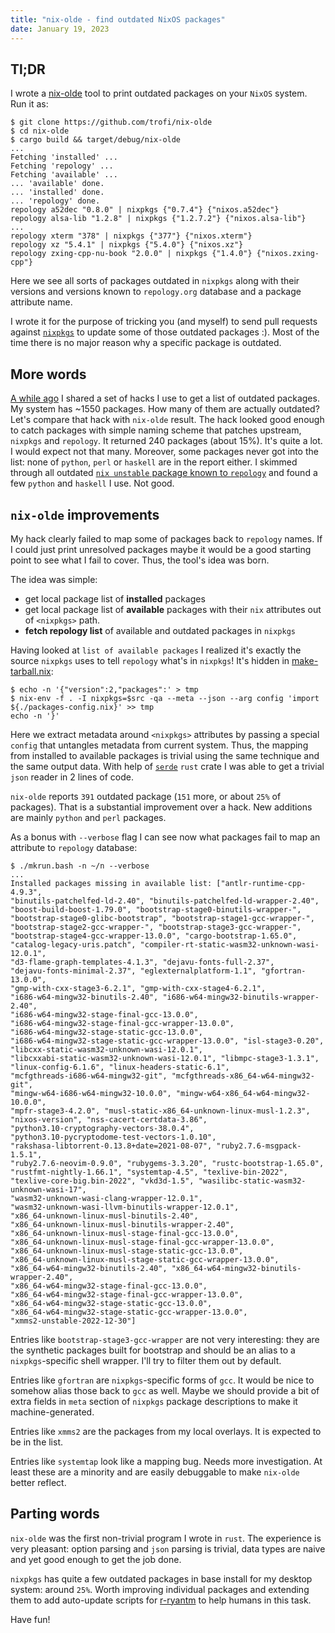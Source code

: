 ```yaml
---
title: "nix-olde - find outdated NixOS packages"
date: January 19, 2023
---
```


## Tl;DR

I wrote a [nix-olde](https://github.com/trofi/nix-olde) tool to print
outdated packages on your `NixOS` system. Run it as:

```
$ git clone https://github.com/trofi/nix-olde
$ cd nix-olde
$ cargo build && target/debug/nix-olde
...
Fetching 'installed' ...
Fetching 'repology' ...
Fetching 'available' ...
... 'available' done.
... 'installed' done.
... 'repology' done.
repology a52dec "0.8.0" | nixpkgs {"0.7.4"} {"nixos.a52dec"}
repology alsa-lib "1.2.8" | nixpkgs {"1.2.7.2"} {"nixos.alsa-lib"}
...
repology xterm "378" | nixpkgs {"377"} {"nixos.xterm"}
repology xz "5.4.1" | nixpkgs {"5.4.0"} {"nixos.xz"}
repology zxing-cpp-nu-book "2.0.0" | nixpkgs {"1.4.0"} {"nixos.zxing-cpp"}
```

Here we see all sorts of packages outdated in `nixpkgs` along with their
versions and versions known to `repology.org` database and a package
attribute name.

I wrote it for the purpose of tricking you (and myself) to send pull
requests against [`nixpkgs`](https://github.com/NixOS/nixpkgs) to update
some of those outdated packages :). Most of the time there is no major
reason why a specific package is outdated.

## More words

[A while ago](/posts/272-peeking-at-stale-nixpkgs-packages.html) I
shared a set of hacks I use to get a list of outdated packages. My
system has ~1550 packages. How many of them are actually outdated?
Let's compare that hack with `nix-olde` result.
The hack looked good enough to catch packages with simple naming scheme
that patches upstream, `nixpkgs` and `repology`. It returned 240
packages (about 15%). It's quite a lot. I would expect not that many.
Moreover, some packages never got into the list: none of `python`,
`perl` or `haskell` are in the report either. I skimmed through all
outdated [`nix unstable` package known to `repology`](https://repology.org/projects/?inrepo=nix_unstable&outdated=1)
and found a few `python` and `haskell` I use. Not good.

## `nix-olde` improvements

My hack clearly failed to map some of packages back to `repology` names.
If I could just print unresolved packages maybe it would be a good
starting point to see what I fail to cover. Thus, the tool's idea was
born.

The idea was simple:

- get local package list of **installed** packages
- get local package list of **available** packages with their `nix`
  attributes out of `<nixpkgs>` path.
- **fetch repology list** of available and outdated packages in `nixpkgs`

Having looked at `list of available packages` I realized it's exactly
the source `nixpkgs` uses to tell `repology` what's in `nixpkgs`!
It's hidden in [make-tarball.nix](https://github.com/NixOS/nixpkgs/blob/master/pkgs/top-level/make-tarball.nix#L67):

```
$ echo -n '{"version":2,"packages":' > tmp
$ nix-env -f . -I nixpkgs=$src -qa --meta --json --arg config 'import ${./packages-config.nix}' >> tmp
echo -n '}'
```

Here we extract metadata around `<nixpkgs>` attributes by passing a
special `config` that untangles metadata from current system.
Thus, the mapping from installed to available packages is trivial using
the same technique and the same output data.
With help of [`serde`](https://serde.rs/) `rust` crate I was able to get a
trivial `json` reader in 2 lines of code.

`nix-olde` reports `391` outdated package (`151` more, or about `25%` of
packages). That is a substantial improvement over a hack. New additions
are mainly `python` and `perl` packages.

As a bonus with `--verbose` flag I can see now what packages fail to map
an attribute to `repology` database:

```
$ ./mkrun.bash -n ~/n --verbose
...
Installed packages missing in available list: ["antlr-runtime-cpp-4.9.3",
"binutils-patchelfed-ld-2.40", "binutils-patchelfed-ld-wrapper-2.40",
"boost-build-boost-1.79.0", "bootstrap-stage0-binutils-wrapper-",
"bootstrap-stage0-glibc-bootstrap", "bootstrap-stage1-gcc-wrapper-",
"bootstrap-stage2-gcc-wrapper-", "bootstrap-stage3-gcc-wrapper-",
"bootstrap-stage4-gcc-wrapper-13.0.0", "cargo-bootstrap-1.65.0",
"catalog-legacy-uris.patch", "compiler-rt-static-wasm32-unknown-wasi-12.0.1",
"d3-flame-graph-templates-4.1.3", "dejavu-fonts-full-2.37",
"dejavu-fonts-minimal-2.37", "eglexternalplatform-1.1", "gfortran-13.0.0",
"gmp-with-cxx-stage3-6.2.1", "gmp-with-cxx-stage4-6.2.1",
"i686-w64-mingw32-binutils-2.40", "i686-w64-mingw32-binutils-wrapper-2.40",
"i686-w64-mingw32-stage-final-gcc-13.0.0",
"i686-w64-mingw32-stage-final-gcc-wrapper-13.0.0",
"i686-w64-mingw32-stage-static-gcc-13.0.0",
"i686-w64-mingw32-stage-static-gcc-wrapper-13.0.0", "isl-stage3-0.20",
"libcxx-static-wasm32-unknown-wasi-12.0.1",
"libcxxabi-static-wasm32-unknown-wasi-12.0.1", "libmpc-stage3-1.3.1",
"linux-config-6.1.6", "linux-headers-static-6.1",
"mcfgthreads-i686-w64-mingw32-git", "mcfgthreads-x86_64-w64-mingw32-git",
"mingw-w64-i686-w64-mingw32-10.0.0", "mingw-w64-x86_64-w64-mingw32-10.0.0",
"mpfr-stage3-4.2.0", "musl-static-x86_64-unknown-linux-musl-1.2.3",
"nixos-version", "nss-cacert-certdata-3.86",
"python3.10-cryptography-vectors-38.0.4",
"python3.10-pycryptodome-test-vectors-1.0.10",
"rakshasa-libtorrent-0.13.8+date=2021-08-07", "ruby2.7.6-msgpack-1.5.1",
"ruby2.7.6-neovim-0.9.0", "rubygems-3.3.20", "rustc-bootstrap-1.65.0",
"rustfmt-nightly-1.66.1", "systemtap-4.5", "texlive-bin-2022",
"texlive-core-big.bin-2022", "vkd3d-1.5", "wasilibc-static-wasm32-unknown-wasi-17",
"wasm32-unknown-wasi-clang-wrapper-12.0.1",
"wasm32-unknown-wasi-llvm-binutils-wrapper-12.0.1",
"x86_64-unknown-linux-musl-binutils-2.40",
"x86_64-unknown-linux-musl-binutils-wrapper-2.40",
"x86_64-unknown-linux-musl-stage-final-gcc-13.0.0",
"x86_64-unknown-linux-musl-stage-final-gcc-wrapper-13.0.0",
"x86_64-unknown-linux-musl-stage-static-gcc-13.0.0",
"x86_64-unknown-linux-musl-stage-static-gcc-wrapper-13.0.0",
"x86_64-w64-mingw32-binutils-2.40", "x86_64-w64-mingw32-binutils-wrapper-2.40",
"x86_64-w64-mingw32-stage-final-gcc-13.0.0",
"x86_64-w64-mingw32-stage-final-gcc-wrapper-13.0.0",
"x86_64-w64-mingw32-stage-static-gcc-13.0.0",
"x86_64-w64-mingw32-stage-static-gcc-wrapper-13.0.0",
"xmms2-unstable-2022-12-30"]
```

Entries like `bootstrap-stage3-gcc-wrapper` are not very interesting:
they are the synthetic packages built for bootstrap and should be an alias
to a `nixpkgs`-specific shell wrapper. I'll try to filter them out by
default.

Entries like `gfortran` are `nixpkgs`-specific forms of `gcc`. It would
be nice to somehow alias those back to `gcc` as well. Maybe we should
provide a bit of extra fields in `meta` section of `nixpkgs` package
descriptions to make it machine-generated.

Entries like `xmms2` are the packages from my local overlays. It is
expected to be in the list.

Entries like `systemtap` look like a mapping bug. Needs more
investigation. At least these are a minority and are easily debuggable
to make `nix-olde` better reflect.

## Parting words

`nix-olde` was the first non-trivial program I wrote in `rust`. The
experience is very pleasant: option parsing and `json` parsing is
trivial, data types are naive and yet good enough to get the job done.

`nixpkgs` has quite a few outdated packages in base install for my
desktop system: around `25%`. Worth improving individual packages and
extending them to add auto-update scripts for [r-ryantm](https://ryantm.github.io/nixpkgs-update/r-ryantm/)
to help humans in this task.

Have fun!
